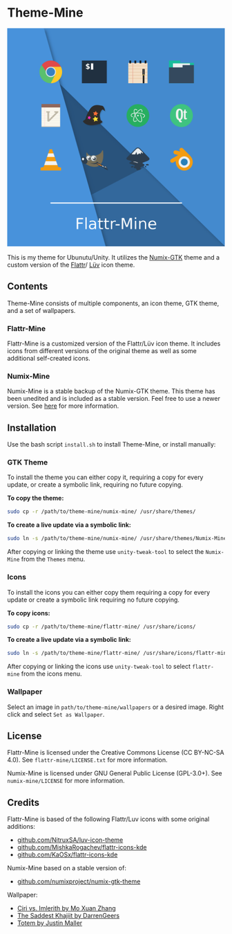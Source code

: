 # Theme-Mine

<img src="./flattr-mine/flattr-mine.png" width="600px">

This is my theme for Ubunutu/Unity. It utilizes the
[Numix-GTK](https://github.com/numixproject/numix-gtk-theme) theme and a
custom version of the
[Flattr](https://github.com/KaOSx/flattr-icons-kde)/
[Lüv](https://github.com/NitruxSA/luv-icon-theme) icon theme.

## Contents

Theme-Mine consists of multiple components, an icon theme, GTK theme, and a set
of wallpapers.

### Flattr-Mine
Flattr-Mine is a customized version of the Flattr/Lüv icon theme. It includes
icons from different versions of the original theme as well as some additional
self-created icons.

### Numix-Mine
Numix-Mine is a stable backup of the Numix-GTK theme. This theme has been
unedited and is included as a stable version. Feel free to use a
newer version. See [here](https://github.com/numixproject/numix-gtk-theme)
for more information.

## Installation

Use the bash script `install.sh` to install Theme-Mine, or install manually:

### GTK Theme
To install the theme you can either copy it, requiring a copy for every
update, or create a symbolic link, requiring no future copying.

**To copy the theme:**
```bash
sudo cp -r /path/to/theme-mine/numix-mine/ /usr/share/themes/
```

**To create a live update via a symbolic link:**
```bash
sudo ln -s /path/to/theme-mine/numix-mine/ /usr/share/themes/Numix-Mine
```

After copying or linking the theme use `unity-tweak-tool` to select the
`Numix-Mine` from the `Themes` menu.

### Icons
To install the icons you can either copy them requiring a copy for every
update or create a symbolic link requiring no future copying.

**To copy icons:**
```bash
sudo cp -r /path/to/theme-mine/flattr-mine/ /usr/share/icons/
```

**To create a live update via a symbolic link:**
```bash
sudo ln -s /path/to/theme-mine/flattr-mine/ /usr/share/icons/flattr-mine
```

After copying or linking the icons use `unity-tweak-tool` to select
`flattr-mine` from the icons menu.

<!-- ### Launcher
To remove the bubble around the launcher icons:

```bash
sudo cp /usr/share/unity/icons/* path/to/theme-mine/launcher/Backup_Icons/
sudo cp /path/to/theme-mine/launcher/New_Icons/* /usr/share/unity/icons/
```

The first command is to make a backup of the originals in case something goes
wrong or you want the originals back. The second command then replaces the
default launcher icons with the new ones.

#### To Restore Original Launcher Icons

```bash
sudo cp path/to/theme-mine/launcher/Backup_Icons/* /usr/share/unity/icons/
```

This command requires that you executed command one above to backup the
original launcher icons. -->

### Wallpaper
Select an image in `path/to/theme-mine/wallpapers` or a desired image.
Right click and select `Set as Wallpaper`.

## License

Flattr-Mine is licensed under the Creative Commons License (CC BY-NC-SA 4.0).
See `flattr-mine/LICENSE.txt` for more information.

Numix-Mine is licensed under GNU General Public License (GPL-3.0+).
See `numix-mine/LICENSE` for more information.

## Credits

Flattr-Mine is based of the following Flattr/Luv icons with some original additions:
* [github.com/NitruxSA/luv-icon-theme](https://github.com/NitruxSA/luv-icon-theme)
* [github.com/MishkaRogachev/flattr-icons-kde](https://github.com/MishkaRogachev/flattr-icons-kde)
* [github.com/KaOSx/flattr-icons-kde](https://github.com/KaOSx/flattr-icons-kde)

Numix-Mine based on a stable version of:
* [github.com/numixproject/numix-gtk-theme](https://github.com/numixproject/numix-gtk-theme)

Wallpaper:
* [Ciri vs. Imlerith by Mo Xuan Zhang](./wallpapers/ciri.png)
* [The Saddest Khajiit by DarrenGeers](./wallpapers/khajiit.png)
* [Totem by Justin Maller](./wallpaper/wall.png)
